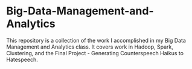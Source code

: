 # Big-Data-Management-and-Analytics
This repository is a collection of the work I accomplished in my Big Data Management and Analytics class. It covers work in Hadoop, Spark, Clustering, and the Final Project - Generating Counterspeech Haikus to Hatespeech.
